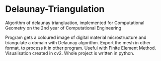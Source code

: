 # Delaunay-Triangulation
Algorithm of delaunay triangluation, implemented for Computational Geometry on the 2nd year of Computational Engineering

Program gets a coloured image of digital material microstructure and triangulate a domain with Delaunay algorithm. Export the mesh in other format, to process it in other program. Useful with Finite Element Method. Visualisation created in cv2. Whole project is written in python. 
